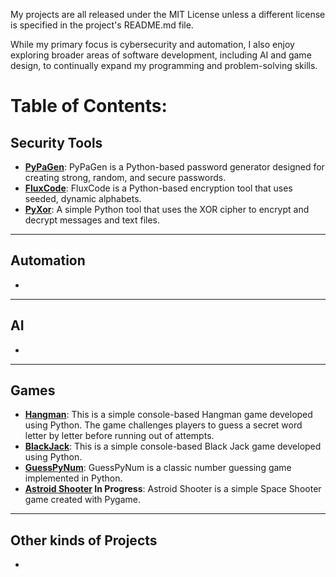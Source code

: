 My projects are all released under the MIT License unless a different license is specified in the project's README.md file.

While my primary focus is cybersecurity and automation, I also enjoy exploring broader areas of software development, including AI and game design, to continually expand my programming and problem-solving skills.
# Table of Contents:

## Security Tools

  * **[PyPaGen](https://github.com/EkkoN7/PyPaGen)**: PyPaGen is a Python-based password generator designed for creating strong, random, and secure passwords.
  * **[FluxCode](https://github.com/EkkoN7/FluxCode)**: FluxCode is a Python-based encryption tool that uses seeded, dynamic alphabets.
  * **[PyXor](https://github.com/EkkoN7/PyXor)**: A simple Python tool that uses the XOR cipher to encrypt and decrypt messages and text files.

-----

## Automation 

* 

-----

## AI

* 

-----

## Games

  * **[Hangman](https://github.com/EkkoN7/Hangman)**: This is a simple console-based Hangman game developed using Python. The game challenges players to guess a secret word letter by letter before running out of attempts.
  *  **[BlackJack](https://github.com/EkkoN7/Blackjack)**: This is a simple console-based Black Jack game developed using Python.
  *  **[GuessPyNum](https://github.com/EkkoN7/GuessPyNum)**: GuessPyNum is a classic number guessing game implemented in Python. 
* **[Astroid Shooter](https://github.com/EkkoN7/Asteroid_Shooter) In Progress**: Astroid Shooter is a simple Space Shooter game created with Pygame.
-----

## Other kinds of Projects

*
